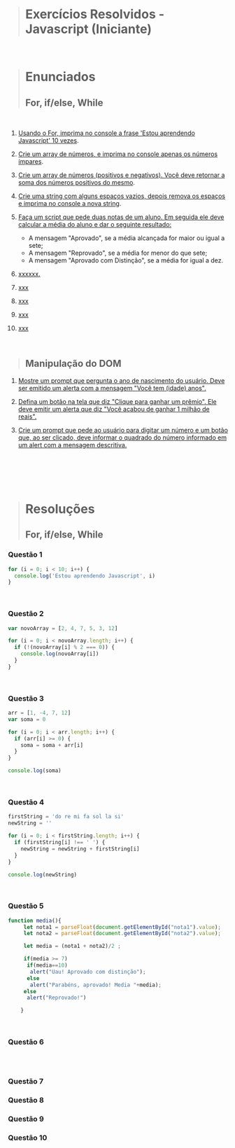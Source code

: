 > <h1>Exercícios Resolvidos - Javascript (Iniciante)</h1>
<br />

> # Enunciados
> ## For, if/else, While
<br>

1. [Usando o For, imprima no console a frase 'Estou aprendendo Javascript' 10 vezes](#questão-1). 

2. [Crie um array de números, e imprima no console apenas os números ímpares](#questão-2).
 
3. [Crie um array de números (positivos e negativos). Você deve retornar a soma dos números positivos do mesmo](#questão-3).
 
4. [Crie uma string com alguns espaços vazios, depois remova os espaços e imprima no console a nova string](#questão-4).

5. [Faça um script que pede duas notas de um aluno. Em seguida ele deve calcular a média do aluno e dar o seguinte resultado:](#questão-5)

   + A mensagem "Aprovado", se a média alcançada for maior ou igual a sete;
   + A mensagem "Reprovado", se a média for menor do que sete;
   + A mensagem "Aprovado com Distinção", se a média for igual a dez.

6. [xxxxxx.](#questão-6)

7. [xxx](#questão-7)

8. [xxx](#questão-8)

9. [xxx](#questão-9)

10. [xxx](#questão-10)

<br />

## 
> ## Manipulação do DOM
> 
1. [Mostre um prompt que pergunta o ano de nascimento do usuário. Deve ser emitido um alerta com a mensagem "Você tem (idade) anos".](#questão-1)

2. [Defina um botão na tela que diz "Clique para ganhar um prêmio". Ele deve emitir um alerta que diz "Você acabou de ganhar 1 milhão de reais".](#questão-2)

3. [Crie um prompt que pede ao usuário para digitar um número e um botão que, ao ser clicado, deve informar o quadrado do número informado em um alert com a mensagem descritiva.](#questão-3)

<br />
<br />
<br />
<br />

> # Resoluções
> ## For, if/else, While

### Questão 1

```javascript
for (i = 0; i < 10; i++) {
  console.log('Estou aprendendo Javascript', i)
}
```
<br>

### Questão 2

```javascript
var novoArray = [2, 4, 7, 5, 3, 12]

for (i = 0; i < novoArray.length; i++) {
  if (!(novoArray[i] % 2 === 0)) {
    console.log(novoArray[i])
  }
}
```

<br>

### Questão 3

```javascript
arr = [1, -4, 7, 12]
var soma = 0

for (i = 0; i < arr.length; i++) {
  if (arr[i] >= 0) {
    soma = soma + arr[i]
  }
}

console.log(soma)
```

<br>

### Questão 4

```javascript
firstString = 'do re mi fa sol la si'
newString = ''

for (i = 0; i < firstString.length; i++) {
  if (firstString[i] !== ' ') {
    newString = newString + firstString[i]
  }
}

console.log(newString)
```

<br>

### Questão 5

```javascript
function media(){
     let nota1 = parseFloat(document.getElementById("nota1").value);
     let nota2 = parseFloat(document.getElementById("nota2").value);

     let media = (nota1 + nota2)/2 ;

     if(media >= 7)
      if(media==10)
       alert("Uau! Aprovado com distinção");
      else
       alert("Parabéns, aprovado! Media "+media);
     else
      alert("Reprovado!")

    }
```

<br>

### Questão 6

```javascript

```

<br>

### Questão 7
### Questão 8
### Questão 9
### Questão 10
